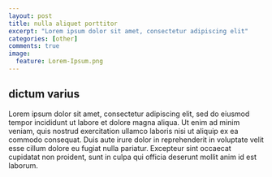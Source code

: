 ```yaml
---
layout: post
title: nulla aliquet porttitor
excerpt: "Lorem ipsum dolor sit amet, consectetur adipiscing elit"
categories: [other]
comments: true
image:
  feature: Lorem-Ipsum.png
---
```


## dictum varius

Lorem ipsum dolor sit amet, consectetur adipiscing elit, sed do eiusmod tempor incididunt ut labore et dolore magna aliqua. Ut enim ad minim veniam, quis nostrud exercitation ullamco laboris nisi ut aliquip ex ea commodo consequat. Duis aute irure dolor in reprehenderit in voluptate velit esse cillum dolore eu fugiat nulla pariatur. Excepteur sint occaecat cupidatat non proident, sunt in culpa qui officia deserunt mollit anim id est laborum.
